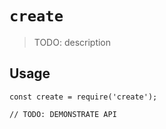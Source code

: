 # `create`

> TODO: description

## Usage

```
const create = require('create');

// TODO: DEMONSTRATE API
```
